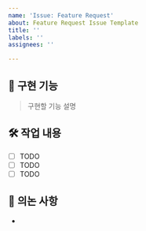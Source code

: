 ```yaml
---
name: 'Issue: Feature Request'
about: Feature Request Issue Template
title: ''
labels: ''
assignees: ''

---
```


## 📌 구현 기능
> 구현할 기능 설명


## 🛠 작업 내용
- [ ] TODO
- [ ] TODO
- [ ] TODO

## 📢 의논 사항
-
